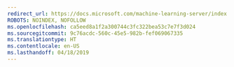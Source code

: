 ```yaml
---
redirect_url: https://docs.microsoft.com/machine-learning-server/index
ROBOTS: NOINDEX, NOFOLLOW
ms.openlocfilehash: ca5eed8a1f2a300744c3fc322bea53c7e7f3d024
ms.sourcegitcommit: 9c76acdc-560c-45e5-982b-fef069067335
ms.translationtype: HT
ms.contentlocale: en-US
ms.lasthandoff: 04/18/2019
---
```

